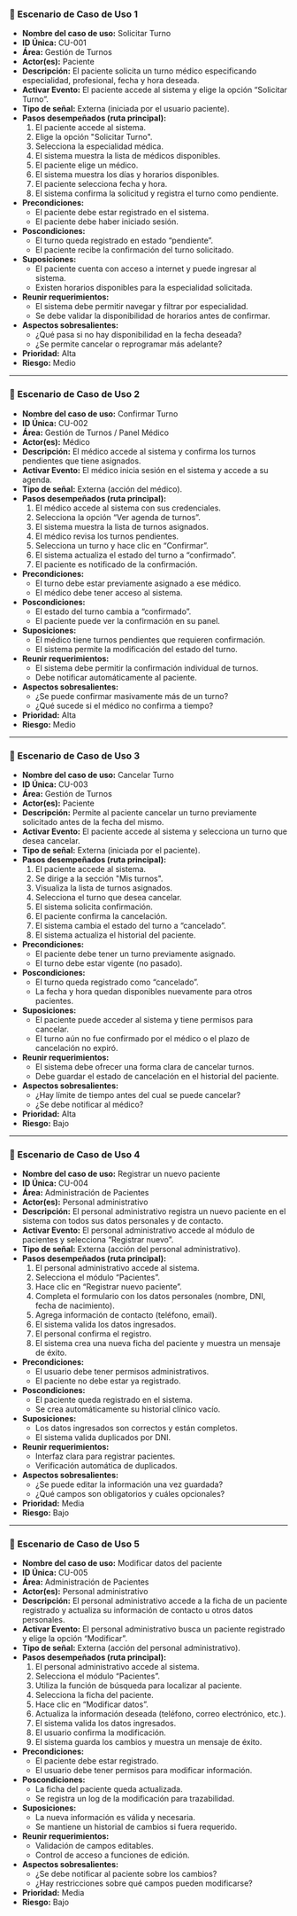 ### 📘 Escenario de Caso de Uso 1

- **Nombre del caso de uso:** Solicitar Turno  
- **ID Única:** CU-001  
- **Área:** Gestión de Turnos  
- **Actor(es):** Paciente  
- **Descripción:** El paciente solicita un turno médico especificando especialidad, profesional, fecha y hora deseada.  
- **Activar Evento:** El paciente accede al sistema y elige la opción “Solicitar Turno”.  
- **Tipo de señal:** Externa (iniciada por el usuario paciente).  
- **Pasos desempeñados (ruta principal):**
  1. El paciente accede al sistema.  
  2. Elige la opción "Solicitar Turno".  
  3. Selecciona la especialidad médica.  
  4. El sistema muestra la lista de médicos disponibles.  
  5. El paciente elige un médico.  
  6. El sistema muestra los días y horarios disponibles.  
  7. El paciente selecciona fecha y hora.  
  8. El sistema confirma la solicitud y registra el turno como pendiente.  
- **Precondiciones:**
  - El paciente debe estar registrado en el sistema.  
  - El paciente debe haber iniciado sesión.  
- **Poscondiciones:**
  - El turno queda registrado en estado “pendiente”.  
  - El paciente recibe la confirmación del turno solicitado.  
- **Suposiciones:**
  - El paciente cuenta con acceso a internet y puede ingresar al sistema.  
  - Existen horarios disponibles para la especialidad solicitada.  
- **Reunir requerimientos:**
  - El sistema debe permitir navegar y filtrar por especialidad.  
  - Se debe validar la disponibilidad de horarios antes de confirmar.  
- **Aspectos sobresalientes:**
  - ¿Qué pasa si no hay disponibilidad en la fecha deseada?  
  - ¿Se permite cancelar o reprogramar más adelante?  
- **Prioridad:** Alta  
- **Riesgo:** Medio

---

### 📘 Escenario de Caso de Uso 2

- **Nombre del caso de uso:** Confirmar Turno  
- **ID Única:** CU-002  
- **Área:** Gestión de Turnos / Panel Médico  
- **Actor(es):** Médico  
- **Descripción:** El médico accede al sistema y confirma los turnos pendientes que tiene asignados.  
- **Activar Evento:** El médico inicia sesión en el sistema y accede a su agenda.  
- **Tipo de señal:** Externa (acción del médico).  
- **Pasos desempeñados (ruta principal):**
  1. El médico accede al sistema con sus credenciales.  
  2. Selecciona la opción “Ver agenda de turnos”.  
  3. El sistema muestra la lista de turnos asignados.  
  4. El médico revisa los turnos pendientes.  
  5. Selecciona un turno y hace clic en “Confirmar”.  
  6. El sistema actualiza el estado del turno a “confirmado”.  
  7. El paciente es notificado de la confirmación.  
- **Precondiciones:**
  - El turno debe estar previamente asignado a ese médico.  
  - El médico debe tener acceso al sistema.  
- **Poscondiciones:**
  - El estado del turno cambia a “confirmado”.  
  - El paciente puede ver la confirmación en su panel.  
- **Suposiciones:**
  - El médico tiene turnos pendientes que requieren confirmación.  
  - El sistema permite la modificación del estado del turno.  
- **Reunir requerimientos:**
  - El sistema debe permitir la confirmación individual de turnos.  
  - Debe notificar automáticamente al paciente.  
- **Aspectos sobresalientes:**
  - ¿Se puede confirmar masivamente más de un turno?  
  - ¿Qué sucede si el médico no confirma a tiempo?  
- **Prioridad:** Alta  
- **Riesgo:** Medio

---

### 📘 Escenario de Caso de Uso 3

- **Nombre del caso de uso:** Cancelar Turno  
- **ID Única:** CU-003  
- **Área:** Gestión de Turnos  
- **Actor(es):** Paciente  
- **Descripción:** Permite al paciente cancelar un turno previamente solicitado antes de la fecha del mismo.  
- **Activar Evento:** El paciente accede al sistema y selecciona un turno que desea cancelar.  
- **Tipo de señal:** Externa (iniciada por el paciente).  
- **Pasos desempeñados (ruta principal):**
  1. El paciente accede al sistema.  
  2. Se dirige a la sección "Mis turnos".  
  3. Visualiza la lista de turnos asignados.  
  4. Selecciona el turno que desea cancelar.  
  5. El sistema solicita confirmación.  
  6. El paciente confirma la cancelación.  
  7. El sistema cambia el estado del turno a “cancelado”.  
  8. El sistema actualiza el historial del paciente.  
- **Precondiciones:**
  - El paciente debe tener un turno previamente asignado.  
  - El turno debe estar vigente (no pasado).  
- **Poscondiciones:**
  - El turno queda registrado como “cancelado”.  
  - La fecha y hora quedan disponibles nuevamente para otros pacientes.  
- **Suposiciones:**
  - El paciente puede acceder al sistema y tiene permisos para cancelar.  
  - El turno aún no fue confirmado por el médico o el plazo de cancelación no expiró.  
- **Reunir requerimientos:**
  - El sistema debe ofrecer una forma clara de cancelar turnos.  
  - Debe guardar el estado de cancelación en el historial del paciente.  
- **Aspectos sobresalientes:**
  - ¿Hay límite de tiempo antes del cual se puede cancelar?  
  - ¿Se debe notificar al médico?  
- **Prioridad:** Alta  
- **Riesgo:** Bajo

---

### 📘 Escenario de Caso de Uso 4

- **Nombre del caso de uso:** Registrar un nuevo paciente  
- **ID Única:** CU-004  
- **Área:** Administración de Pacientes  
- **Actor(es):** Personal administrativo  
- **Descripción:** El personal administrativo registra un nuevo paciente en el sistema con todos sus datos personales y de contacto.  
- **Activar Evento:** El personal administrativo accede al módulo de pacientes y selecciona “Registrar nuevo”.  
- **Tipo de señal:** Externa (acción del personal administrativo).  
- **Pasos desempeñados (ruta principal):**
  1. El personal administrativo accede al sistema.  
  2. Selecciona el módulo “Pacientes”.  
  3. Hace clic en “Registrar nuevo paciente”.  
  4. Completa el formulario con los datos personales (nombre, DNI, fecha de nacimiento).  
  5. Agrega información de contacto (teléfono, email).  
  6. El sistema valida los datos ingresados.  
  7. El personal confirma el registro.  
  8. El sistema crea una nueva ficha del paciente y muestra un mensaje de éxito.  
- **Precondiciones:**
  - El usuario debe tener permisos administrativos.  
  - El paciente no debe estar ya registrado.  
- **Poscondiciones:**
  - El paciente queda registrado en el sistema.  
  - Se crea automáticamente su historial clínico vacío.  
- **Suposiciones:**
  - Los datos ingresados son correctos y están completos.  
  - El sistema valida duplicados por DNI.  
- **Reunir requerimientos:**
  - Interfaz clara para registrar pacientes.  
  - Verificación automática de duplicados.  
- **Aspectos sobresalientes:**
  - ¿Se puede editar la información una vez guardada?  
  - ¿Qué campos son obligatorios y cuáles opcionales?  
- **Prioridad:** Media  
- **Riesgo:** Bajo

---

### 📘 Escenario de Caso de Uso 5

- **Nombre del caso de uso:** Modificar datos del paciente  
- **ID Única:** CU-005  
- **Área:** Administración de Pacientes  
- **Actor(es):** Personal administrativo  
- **Descripción:** El personal administrativo accede a la ficha de un paciente registrado y actualiza su información de contacto u otros datos personales.  
- **Activar Evento:** El personal administrativo busca un paciente registrado y elige la opción “Modificar”.  
- **Tipo de señal:** Externa (acción del personal administrativo).  
- **Pasos desempeñados (ruta principal):**
  1. El personal administrativo accede al sistema.  
  2. Selecciona el módulo “Pacientes”.  
  3. Utiliza la función de búsqueda para localizar al paciente.  
  4. Selecciona la ficha del paciente.  
  5. Hace clic en “Modificar datos”.  
  6. Actualiza la información deseada (teléfono, correo electrónico, etc.).  
  7. El sistema valida los datos ingresados.  
  8. El usuario confirma la modificación.  
  9. El sistema guarda los cambios y muestra un mensaje de éxito.  
- **Precondiciones:**
  - El paciente debe estar registrado.  
  - El usuario debe tener permisos para modificar información.  
- **Poscondiciones:**
  - La ficha del paciente queda actualizada.  
  - Se registra un log de la modificación para trazabilidad.  
- **Suposiciones:**
  - La nueva información es válida y necesaria.  
  - Se mantiene un historial de cambios si fuera requerido.  
- **Reunir requerimientos:**
  - Validación de campos editables.  
  - Control de acceso a funciones de edición.  
- **Aspectos sobresalientes:**
  - ¿Se debe notificar al paciente sobre los cambios?  
  - ¿Hay restricciones sobre qué campos pueden modificarse?  
- **Prioridad:** Media  
- **Riesgo:** Bajo


